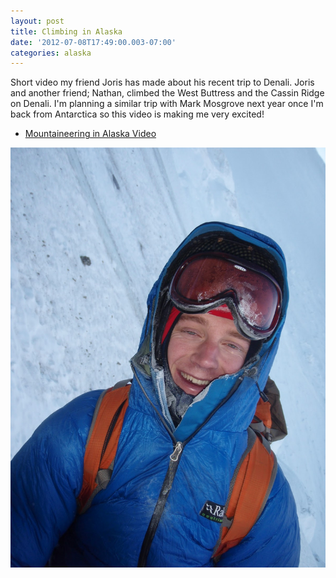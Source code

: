 ```yaml
---
layout: post
title: Climbing in Alaska
date: '2012-07-08T17:49:00.003-07:00'
categories: alaska
---
```


Short video my friend Joris has made about his recent trip to Denali. Joris and another friend; Nathan, climbed the West Buttress and the Cassin Ridge on Denali. I'm planning a similar trip with Mark Mosgrove next year once I'm back from Antarctica so this video is making me very excited!

 - [Mountaineering in Alaska Video](http://vimeo.com/45404149)

 ![Joris during our trip to the alps together in 2009](/photos/blogger-posts/PC190022.jpg)
